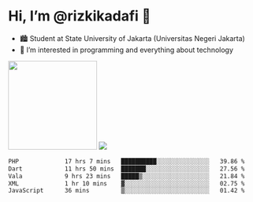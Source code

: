 # Hi, I’m @rizkikadafi 👋
- 🏙 Student at State University of Jakarta (Universitas Negeri Jakarta)
- 👀 I’m interested in programming and everything about technology
<img height="180em" src="https://github-readme-stats.vercel.app/api?username=rizkikadafi&show_icons=true&hide_border=true&&count_private=true&include_all_commits=true" />
<img src="https://github-readme-stats.vercel.app/api/top-langs/?username=rizkikadafi&show_icons=true&hide_border=true&&count_private=true&include_all_commits=true" />

<!--START_SECTION:waka-->

```txt
PHP             17 hrs 7 mins   ██████████░░░░░░░░░░░░░░░   39.86 %
Dart            11 hrs 50 mins  ███████░░░░░░░░░░░░░░░░░░   27.56 %
Vala            9 hrs 23 mins   █████▒░░░░░░░░░░░░░░░░░░░   21.84 %
XML             1 hr 10 mins    ▓░░░░░░░░░░░░░░░░░░░░░░░░   02.75 %
JavaScript      36 mins         ▒░░░░░░░░░░░░░░░░░░░░░░░░   01.42 %
```

<!--END_SECTION:waka-->

<!---
rizkikadafi/rizkikadafi is a ✨ special ✨ repository because its `README.md` (this file) appears on your GitHub profile.
You can click the Preview link to take a look at your changes.
--->
